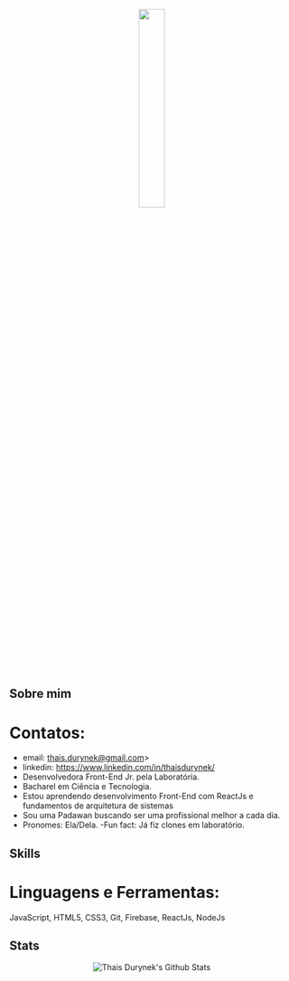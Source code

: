 <p align="center">
  <img src="https://media.giphy.com/media/MeJgB3yMMwIaHmKD4z/giphy.gif" width="30%">
</p>

## Sobre mim
# Contatos:
- email: thais.durynek@gmail.com>
- linkedin: https://www.linkedin.com/in/thaisdurynek/
- Desenvolvedora Front-End Jr. pela Laboratória.
- Bacharel em Ciência e Tecnologia.
- Estou aprendendo desenvolvimento Front-End com ReactJs e fundamentos de arquitetura de sistemas
- Sou uma Padawan buscando ser uma profissional melhor a cada dia.
- Pronomes: Ela/Dela.
-Fun fact: Já fiz clones em laboratório.

## Skills
# Linguagens e Ferramentas:
JavaScript, HTML5, CSS3, Git, Firebase, ReactJs, NodeJs

## Stats
<p align="center">
<img align="center" src="https://github-readme-stats.vercel.app/api?username=thaisdurynek&show_icons=true&theme=radical" alt="Thais Durynek's Github Stats">
</p>  
